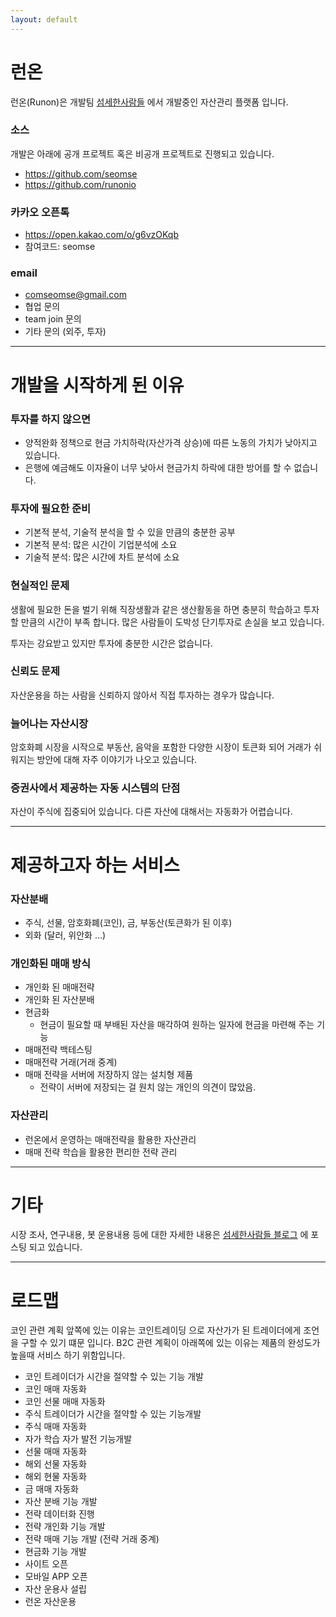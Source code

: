 ```yaml
---
layout: default
---
```


# 런온
런온(Runon)은 개발팀 [섬세한사람들](https://www.seomse.com/) 에서 개발중인 자산관리 플랫폼 입니다.

### 소스
개발은 아래에 공개 프로젝트 혹은 비공개 프로젝트로 진행되고 있습니다.
 - https://github.com/seomse
 - https://github.com/runonio

### 카카오 오픈톡
- https://open.kakao.com/o/g6vzOKqb
- 참여코드: seomse

### email
- comseomse@gmail.com
- 협업 문의
- team join 문의
- 기타 문의 (외주, 투자)

----------------------------
# 개발을 시작하게 된 이유

### 투자를 하지 않으면
- 양적완화 정책으로 현금 가치하락(자산가격 상승)에 따른 노동의 가치가 낮아지고 있습니다.
- 은행에 예금해도 이자율이 너무 낮아서 현금가치 하락에 대한 방어를 할 수 없습니다.

### 투자에 필요한 준비
- 기본적 분석, 기술적 분석을 할 수 있을 만큼의 충분한 공부
- 기본적 분석: 많은 시간이 기업분석에 소요
- 기술적 분석: 많은 시간에 차트 분석에 소요

### 현실적인 문제
생활에 필요한 돈을 벌기 위해 직장생활과 같은 생산활동을 하면 충분히 학습하고 투자할 만큼의 시간이 부족 합니다. 많은 사람들이 도박성 단기투자로 손실을 보고 있습니다. 

투자는 강요받고 있지만 투자에 충분한 시간은 없습니다.

### 신뢰도 문제
자산운용을 하는 사람을 신뢰하지 않아서 직접 투자하는 경우가 많습니다.

### 늘어나는 자산시장
암호화폐 시장을 시작으로 부동산, 음악을 포함한 다양한 시장이 토큰화 되어 거래가 쉬워지는 방안에 대해 자주 이야기가 나오고 있습니다.

### 증권사에서 제공하는 자동 시스템의 단점
자산이 주식에 집중되어 있습니다. 다른 자산에 대해서는 자동화가 어렵습니다.  

----------------------------
# 제공하고자 하는 서비스

### 자산분배
- 주식, 선물, 암호화폐(코인), 금, 부동산(토큰화가 된 이후)
- 외화 (달러, 위안화 ...)

### 개인화된 매매 방식
- 개인화 된 매매전략
- 개인화 된 자산분배
- 현금화 
  - 현금이 필요할 때 부배된 자산을 매각하여 원하는 일자에 현금을 마련해 주는 기능
- 매매전략 백테스팅 
- 매매전략 거래(거래 중계)
- 매매 전략을 서버에 저장하지 않는 설치형 제품
  - 전략이 서버에 저장되는 걸 원치 않는 개인의 의견이 많았음. 

### 자산관리
- 런온에서 운영하는 매매전략을 활용한 자산관리
- 매매 전략 학습을 활용한 편리한 전략 관리

----------------------------
# 기타
시장 조사, 연구내용, 봇 운용내용 등에 대한 자세한 내용은 [섬세한사람들 블로그](https://www.seomse.com/) 에 포스팅 되고 있습니다.

----------------------------
# 로드맵
코인 관련 계획 앞쪽에 있는 이유는 코인트레이딩 으로 자산가가 된 트레이더에게 조언을 구할 수 있기 떄문 입니다. B2C 관련 계획이 아래쪽에 있는 이유는 제품의 완성도가 높을때 서비스 하기 위함입니다.

- 코인 트레이더가 시간을 절약할 수 있는 기능 개발
- 코인 매매 자동화
- 코인 선물 매매 자동화
- 주식 트레이더가 시간을 절약할 수 있는 기능개발
- 주식 매매 자동화
- 자가 학습 자가 발전 기능개발
- 선물 매매 자동화
- 해외 선물 자동화
- 해외 현물 자동화
- 금 매매 자동화
- 자산 분배 기능 개발
- 전략 데이터화 진행
- 전략 개인화 기능 개발
- 전략 매매 기능 개발 (전략 거래 중계)
- 현금화 기능 개발
- 사이트 오픈
- 모바일 APP 오픈
- 자산 운용사 설립
- 런온 자산운용

